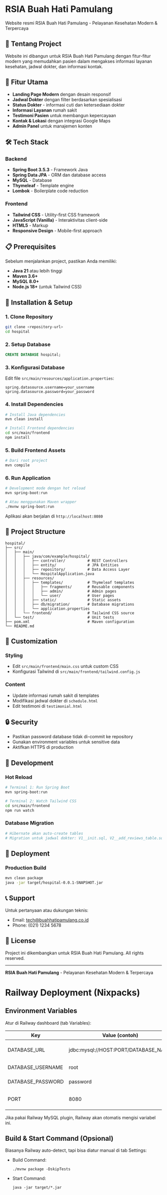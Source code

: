 # RSIA Buah Hati Pamulang

Website resmi RSIA Buah Hati Pamulang - Pelayanan Kesehatan Modern & Terpercaya

## 🏥 Tentang Project

Website ini dibangun untuk RSIA Buah Hati Pamulang dengan fitur-fitur modern yang memudahkan pasien dalam mengakses informasi layanan kesehatan, jadwal dokter, dan informasi kontak.

## 🚀 Fitur Utama

- **Landing Page Modern** dengan desain responsif
- **Jadwal Dokter** dengan filter berdasarkan spesialisasi
- **Status Dokter** - informasi cuti dan ketersediaan dokter
- **Informasi Layanan** rumah sakit
- **Testimoni Pasien** untuk membangun kepercayaan
- **Kontak & Lokasi** dengan integrasi Google Maps
- **Admin Panel** untuk manajemen konten

## 🛠️ Tech Stack

### Backend

- **Spring Boot 3.5.3** - Framework Java
- **Spring Data JPA** - ORM dan database access
- **MySQL** - Database
- **Thymeleaf** - Template engine
- **Lombok** - Boilerplate code reduction

### Frontend

- **Tailwind CSS** - Utility-first CSS framework
- **JavaScript (Vanilla)** - Interaktivitas client-side
- **HTML5** - Markup
- **Responsive Design** - Mobile-first approach

## 📋 Prerequisites

Sebelum menjalankan project, pastikan Anda memiliki:

- **Java 21** atau lebih tinggi
- **Maven 3.6+**
- **MySQL 8.0+**
- **Node.js 18+** (untuk Tailwind CSS)

## 🔧 Installation & Setup

### 1. Clone Repository

```bash
git clone <repository-url>
cd hospital
```

### 2. Setup Database

```sql
CREATE DATABASE hospital;
```

### 3. Konfigurasi Database

Edit file `src/main/resources/application.properties`:

```properties
spring.datasource.username=your_username
spring.datasource.password=your_password
```

### 4. Install Dependencies

```bash
# Install Java dependencies
mvn clean install

# Install Frontend dependencies
cd src/main/frontend
npm install
```

### 5. Build Frontend Assets

```bash
# Dari root project
mvn compile
```

### 6. Run Application

```bash
# Development mode dengan hot reload
mvn spring-boot:run

# Atau menggunakan Maven wrapper
./mvnw spring-boot:run
```

Aplikasi akan berjalan di `http://localhost:8080`

## 📁 Project Structure

```
hospital/
├── src/
│   ├── main/
│   │   ├── java/com/example/hospital/
│   │   │   ├── controller/          # REST Controllers
│   │   │   ├── entity/              # JPA Entities
│   │   │   ├── repository/          # Data Access Layer
│   │   │   └── HospitalApplication.java
│   │   ├── resources/
│   │   │   ├── templates/           # Thymeleaf templates
│   │   │   │   ├── fragments/       # Reusable components
│   │   │   │   ├── admin/           # Admin pages
│   │   │   │   └── user/            # User pages
│   │   │   ├── static/              # Static assets
│   │   │   ├── db/migration/        # Database migrations
│   │   │   └── application.properties
│   │   └── frontend/                # Tailwind CSS source
│   └── test/                        # Unit tests
├── pom.xml                          # Maven configuration
└── README.md
```

## 🎨 Customization

### Styling

- Edit `src/main/frontend/main.css` untuk custom CSS
- Konfigurasi Tailwind di `src/main/frontend/tailwind.config.js`

### Content

- Update informasi rumah sakit di templates
- Modifikasi jadwal dokter di `schedule.html`
- Edit testimoni di `testimonial.html`

## 🔒 Security

- Pastikan password database tidak di-commit ke repository
- Gunakan environment variables untuk sensitive data
- Aktifkan HTTPS di production

## 📝 Development

### Hot Reload

```bash
# Terminal 1: Run Spring Boot
mvn spring-boot:run

# Terminal 2: Watch Tailwind CSS
cd src/main/frontend
npm run watch
```

### Database Migration

```bash
# Hibernate akan auto-create tables
# Migration untuk jadwal dokter: V1__init.sql, V2__add_reviews_table.sql
```

## 🚀 Deployment

### Production Build

```bash
mvn clean package
java -jar target/hospital-0.0.1-SNAPSHOT.jar
```

## 📞 Support

Untuk pertanyaan atau dukungan teknis:

- Email: tech@buahhatipamulang.co.id
- Phone: (021) 1234 5678

## 📄 License

Project ini dikembangkan untuk RSIA Buah Hati Pamulang. All rights reserved.

---

**RSIA Buah Hati Pamulang** - Pelayanan Kesehatan Modern & Terpercaya

# Railway Deployment (Nixpacks)

## Environment Variables

Atur di Railway dashboard (tab Variables):

| Key               | Value (contoh)                       | Keterangan               |
| ----------------- | ------------------------------------ | ------------------------ |
| DATABASE_URL      | jdbc:mysql://HOST:PORT/DATABASE_NAME | URL koneksi MySQL        |
| DATABASE_USERNAME | root                                 | Username MySQL           |
| DATABASE_PASSWORD | password                             | Password MySQL           |
| PORT              | 8080                                 | (Opsional, default 8080) |

Jika pakai Railway MySQL plugin, Railway akan otomatis mengisi variabel ini.

## Build & Start Command (Opsional)

Biasanya Railway auto-detect, tapi bisa diatur manual di tab Settings:

- Build Command:
  ```
  ./mvnw package -DskipTests
  ```
- Start Command:
  ```
  java -jar target/*.jar
  ```

